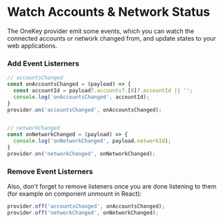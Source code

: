 # Watch Accounts & Network Status

The OneKey provider emit some events, which you can watch the connected accounts or network changed from, and update states to your web applications.

### Add Event Listerners

```javascript
// accountsChanged
const onAccountsChanged = (payload) => {
  const accountId = payload?.accounts?.[0]?.accountId || '';
  console.log('onAccountsChanged', accountId);
}
provider.on('accountsChanged', onAccountsChanged);


// networkChanged
const onNetworkChanged = (payload) => {
  console.log('onNetworkChanged', payload.networkId);
}
provider.on('networkChanged', onNetworkChanged);
```

### Remove Event Listerners

Also, don't forget to remove listeners once you are done listening to them (for example on component unmount in React):

```javascript
provider.off('accountsChanged', onAccountsChanged);
provider.off('networkChanged', onNetworkChanged);
```
